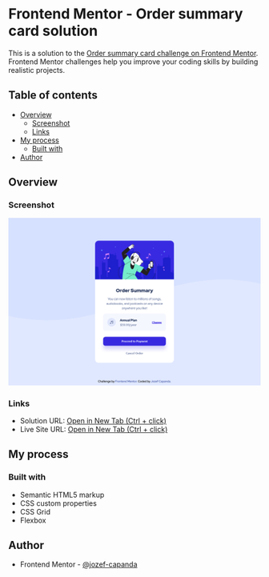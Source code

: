 # Frontend Mentor - Order summary card solution

This is a solution to the [Order summary card challenge on Frontend Mentor](https://www.frontendmentor.io/challenges/order-summary-component-QlPmajDUj). Frontend Mentor challenges help you improve your coding skills by building realistic projects.

## Table of contents

- [Overview](#overview)
  - [Screenshot](#screenshot)
  - [Links](#links)
- [My process](#my-process)
  - [Built with](#built-with)
- [Author](#author)

## Overview

### Screenshot

![](./images/desktop-preview.png)

### Links

- Solution URL: [Open in New Tab (Ctrl + click)](https://www.frontendmentor.io/solutions/3column-preview-card-component-using-flexwrap-uIMoeXEBvW)
- Live Site URL: [Open in New Tab (Ctrl + click)](https://jozef-capanda.github.io/Frontend-Mentor-Order-summary-card/)

## My process

### Built with

- Semantic HTML5 markup
- CSS custom properties
- CSS Grid
- Flexbox

## Author

- Frontend Mentor - [@jozef-capanda](https://www.frontendmentor.io/profile/jozef-capanda)
